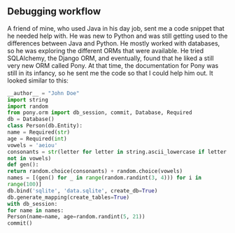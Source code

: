Debugging workflow
---
A friend of mine, who used Java in his day job, sent me a code snippet that he
needed help with. He was new to Python and was still getting used to the differences
between Java and Python. He mostly worked with databases, so he was exploring
the different ORMs that were available. He tried SQLAlchemy, the Django ORM, and
eventually, found that he liked a still very new ORM called Pony. At that time, the
documentation for Pony was still in its infancy, so he sent me the code so that I could
help him out. It looked similar to this:
```python
__author__ = "John Doe"
import string
import random
from pony.orm import db_session, commit, Database, Required
db = Database()
class Person(db.Entity):
name = Required(str)
age = Required(int)
vowels = 'aeiou'
consonants = str(letter for letter in string.ascii_lowercase if letter
not in vowels)
def gen():
return random.choice(consonants) + random.choice(vowels)
names = [(gen() for _ in range(random.randint(3, 4))) for i in
range(100)]
db.bind('sqlite', 'data.sqlite', create_db=True)
db.generate_mapping(create_tables=True)
with db_session:
for name in names:
Person(name=name, age=random.randint(5, 21))
commit()
```